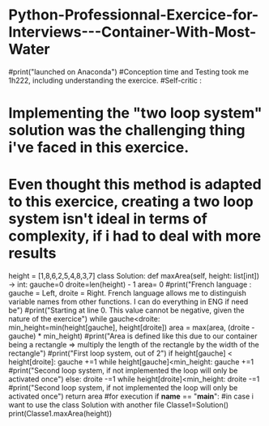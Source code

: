 # Python-Professionnal-Exercice-for-Interviews---Container-With-Most-Water

#print("launched on Anaconda")
#Conception time and Testing took me 1h222, including understanding the exercice. 
#Self-critic : 
  # Implementing the "two loop system" solution was the challenging thing i've faced in this exercice.
  # Even thought this method is adapted to this exercice, creating a two loop system isn't ideal in terms of complexity, if i had to deal with more results

height = [1,8,6,2,5,4,8,3,7]
class Solution:
    def maxArea(self, height: list[int]) -> int:
        gauche=0
        droite=len(height) - 1
        area= 0
        #print("French language : gauche = Left, droite = Right. French language allows me to distinguish variable names from other functions. I can do everything in ENG if need be")
        #print("Starting at line 0. This value cannot be negative, given the nature of the exercice")
        while gauche<droite:
            min_height=min(height[gauche], height[droite])
            area = max(area, (droite - gauche) * min_height)
            #print("Area is defined like this due to our container being a rectangle => multiply the length of the rectangle by the width of the rectangle")
            #print("First loop system, out of 2")
            if height[gauche] < height[droite]:
                gauche +=1
                while height[gauche]<min_height:
                    gauche +=1
                    #print("Second loop system, if not implemented the loop will only be activated once")
            else:
                droite -=1
                while height[droite]<min_height:
                    droite -=1
                    #print("Second loop system, if not implemented the loop will only be activated once")
        return area
#for execution
if __name__ == "__main__": #in case i want to use the class Solution with another file
    Classe1=Solution()
    print(Classe1.maxArea(height))

